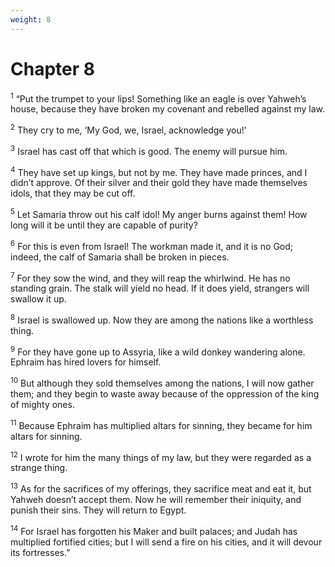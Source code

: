 ```yaml
---
weight: 8
---
```


# Chapter 8

<sup>1</sup> “Put the trumpet to your lips! Something like an eagle is over Yahweh’s house, because they have broken my covenant and rebelled against my law. 

<sup>2</sup> They cry to me, ‘My God, we, Israel, acknowledge you!’ 

<sup>3</sup> Israel has cast off that which is good. The enemy will pursue him. 

<sup>4</sup> They have set up kings, but not by me. They have made princes, and I didn’t approve. Of their silver and their gold they have made themselves idols, that they may be cut off. 

<sup>5</sup> Let Samaria throw out his calf idol! My anger burns against them! How long will it be until they are capable of purity? 

<sup>6</sup> For this is even from Israel! The workman made it, and it is no God; indeed, the calf of Samaria shall be broken in pieces. 

<sup>7</sup> For they sow the wind, and they will reap the whirlwind. He has no standing grain. The stalk will yield no head. If it does yield, strangers will swallow it up. 

<sup>8</sup> Israel is swallowed up. Now they are among the nations like a worthless thing. 

<sup>9</sup> For they have gone up to Assyria, like a wild donkey wandering alone. Ephraim has hired lovers for himself. 

<sup>10</sup> But although they sold themselves among the nations, I will now gather them; and they begin to waste away because of the oppression of the king of mighty ones. 

<sup>11</sup> Because Ephraim has multiplied altars for sinning, they became for him altars for sinning. 

<sup>12</sup> I wrote for him the many things of my law, but they were regarded as a strange thing. 

<sup>13</sup> As for the sacrifices of my offerings, they sacrifice meat and eat it, but Yahweh doesn’t accept them. Now he will remember their iniquity, and punish their sins. They will return to Egypt. 

<sup>14</sup> For Israel has forgotten his Maker and built palaces; and Judah has multiplied fortified cities; but I will send a fire on his cities, and it will devour its fortresses.” 


